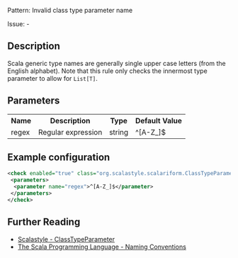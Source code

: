 Pattern: Invalid class type parameter name

Issue: -

## Description

Scala generic type names are generally single upper case letters (from the English alphabet). Note that this rule only checks the innermost type parameter to allow for `List[T]`.

## Parameters
<table><tr><th>Name</th><th>Description</th><th>Type</th><th>Default Value</th></tr><tr><td>regex</td>
        <td>Regular expression</td>
        <td>string</td>
        <td>^[A-Z_]$</td>
      </tr></table>

## Example configuration

```xml
<check enabled="true" class="org.scalastyle.scalariform.ClassTypeParameterChecker" level="warning">
 <parameters>
  <parameter name="regex">^[A-Z_]$</parameter>
 </parameters>
</check>
```
<a name="org_scalastyle_scalariform_CovariantEqualsChecker" />

## Further Reading

* [Scalastyle - ClassTypeParameter](https://scalastyle.beautiful-scala.com/rules-1.5.0.html#org_scalastyle_scalariform_ClassTypeParameterChecker)
* [The Scala Programming Language - Naming Conventions](https://docs.scala-lang.org/style/naming-conventions.html#type-parameters-generics)